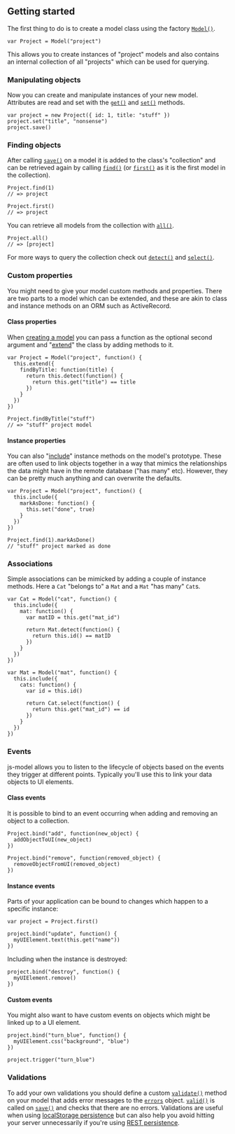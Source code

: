 ## Getting started

The first thing to do is to create a model class using the factory [`Model()`](#model).

    var Project = Model("project")

This allows you to create instances of "project" models and also contains an internal collection of all "projects" which can be used for querying.

### Manipulating objects

Now you can create and manipulate instances of your new model. Attributes are read and set with the [`get()`](#get) and [`set()`](#set) methods.

    var project = new Project({ id: 1, title: "stuff" })
    project.set("title", "nonsense")
    project.save()

### Finding objects

After calling [`save()`](#save) on a model it is added to the class's "collection" and can be retrieved again by calling [`find()`](#find) (or [`first()`](#first) as it is the first model in the collection).

    Project.find(1)
    // => project

    Project.first()
    // => project

You can retrieve all models from the collection with [`all()`](#all).

    Project.all()
    // => [project]

For more ways to query the collection check out [`detect()`](#detect) and [`select()`](#select).

### Custom properties

You might need to give your model custom methods and properties. There are two parts to a model which can be extended, and these are akin to class and instance methods on an ORM such as ActiveRecord.

#### Class properties

When [creating a model](#model) you can pass a function as the optional second argument and "[extend](#extend)" the class by adding methods to it.

    var Project = Model("project", function() {
      this.extend({
        findByTitle: function(title) {
          return this.detect(function() {
            return this.get("title") == title
          })
        }
      })
    })

    Project.findByTitle("stuff")
    // => "stuff" project model

#### Instance properties

You can also "[include](#include)" instance methods on the model's prototype. These are often used to link objects together in a way that mimics the relationships the data might have in the remote database ("has many" etc). However, they can be pretty much anything and can overwrite the defaults.

    var Project = Model("project", function() {
      this.include({
        markAsDone: function() {
          this.set("done", true)
        }
      })
    })

    Project.find(1).markAsDone()
    // "stuff" project marked as done

### Associations

Simple associations can be mimicked by adding a couple of instance methods. Here a `Cat` "belongs to" a `Mat` and a `Mat` "has many" `Cat`s.

    var Cat = Model("cat", function() {
      this.include({
        mat: function() {
          var matID = this.get("mat_id")

          return Mat.detect(function() {
            return this.id() == matID
          })
        }
      })
    })

    var Mat = Model("mat", function() {
      this.include({
        cats: function() {
          var id = this.id()

          return Cat.select(function() {
            return this.get("mat_id") == id
          })
        }
      })
    })

### Events

js-model allows you to listen to the lifecycle of objects based on the events they trigger at different points. Typically you'll use this to link your data objects to UI elements.

#### Class events

It is possible to bind to an event occurring when adding and removing an object to a collection.

    Project.bind("add", function(new_object) {
      addObjectToUI(new_object)
    })

    Project.bind("remove", function(removed_object) {
      removeObjectFromUI(removed_object)
    })

#### Instance events

Parts of your application can be bound to changes which happen to a specific instance:

    var project = Project.first()

    project.bind("update", function() {
      myUIElement.text(this.get("name"))
    })

Including when the instance is destroyed:

    project.bind("destroy", function() {
      myUIElement.remove()
    })

#### Custom events

You might also want to have custom events on objects which might be linked up to a UI element.

    project.bind("turn_blue", function() {
      myUIElement.css("background", "blue")
    })

    project.trigger("turn_blue")

### Validations

To add your own validations you should define a custom [`validate()`](#validate) method on your model that adds error messages to the [`errors`](#errors) object. [`valid()`](#valid) is called on [`save()`](#save) and checks that there are no errors. Validations are useful when using [localStorage persistence](#localstorage) but can also help you avoid hitting your server unnecessarily if you're using [REST persistence](#rest).
